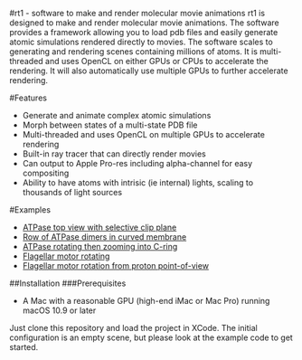 #rt1 - software to make and render molecular movie animations
rt1 is designed to make and render molecular movie animations. The software provides a framework allowing you to load pdb files and easily generate atomic simulations rendered directly to movies. The software scales to generating and rendering scenes containing millions of atoms. It is multi-threaded and uses OpenCL on either GPUs or CPUs to accelerate the rendering. It will also automatically use multiple GPUs to further accelerate rendering.

#Features
- Generate and animate complex atomic simulations
- Morph between states of a multi-state PDB file
- Multi-threaded and uses OpenCL on multiple GPUs to accelerate rendering
- Built-in ray tracer that can directly render movies
- Can output to Apple Pro-res including alpha-channel for easy compositing
- Ability to have atoms with intrisic (ie internal) lights, scaling to thousands of light sources

#Examples
- [ATPase top view with selective clip plane](https://youtu.be/b2W7l0rWg0w)
- [Row of ATPase dimers in curved membrane](https://youtu.be/P2rfZkK9Lv4)
- [ATPase rotating then zooming into C-ring](https://youtu.be/KMIf79RdINQ)
- [Flagellar motor rotating](https://youtu.be/hFH27Dq2AQ0)
- [Flagellar motor rotation from proton point-of-view](https://youtu.be/8qXhmkV3QSA)

##Installation
###Prerequisites
- A Mac with a reasonable GPU (high-end iMac or Mac Pro) running macOS 10.9 or later

Just clone this repository and load the project in XCode. The initial configuration is an empty scene, but please look at the example code to get started.
